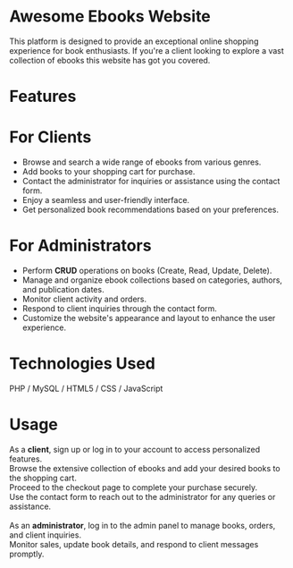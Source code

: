 # Awesome Ebooks Website
This platform is designed to provide an exceptional online shopping experience for book enthusiasts. If you're a client looking to explore a vast collection of ebooks this website has got you covered.

# Features
# For Clients
- Browse and search a wide range of ebooks from various genres.
- Add books to your shopping cart for purchase.
- Contact the administrator for inquiries or assistance using the contact form.
- Enjoy a seamless and user-friendly interface.
- Get personalized book recommendations based on your preferences.

# For Administrators
- Perform **CRUD** operations on books (Create, Read, Update, Delete).
- Manage and organize ebook collections based on categories, authors, and publication dates.
- Monitor client activity and orders.
- Respond to client inquiries through the contact form.
- Customize the website's appearance and layout to enhance the user experience.

# Technologies Used
PHP / MySQL / HTML5 / CSS / JavaScript
  
# Usage
As a **client**, sign up or log in to your account to access personalized features.<br>
Browse the extensive collection of ebooks and add your desired books to the shopping cart.<br>
Proceed to the checkout page to complete your purchase securely.<br>
Use the contact form to reach out to the administrator for any queries or assistance.<br>
<br>
As an **administrator**, log in to the admin panel to manage books, orders, and client inquiries.<br>
Monitor sales, update book details, and respond to client messages promptly.<br>
